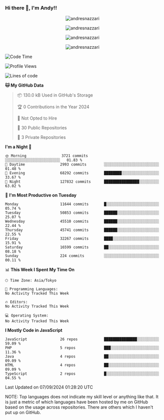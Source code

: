 ### Hi there 👋, I'm Andy!!

<p align="center" >
  <img src="https://github-profile-trophy.vercel.app/?username=AndresNazzari&theme=dracula&column=-1" alt="andresnazzari"/>
</p>

<p align="center">
  <img  src="https://github-readme-stats.vercel.app/api?username=AndresNazzari&count_private=true&show_icons=true&theme=dracula" alt="andresnazzari"/>
</p>
<p align="center">
  <img  src="https://github-readme-stats.vercel.app/api/top-langs/?username=AndresNazzari&layout=compact" alt="andresnazzari"/>
</p>
<p align="center" >
  <img src="https://github-readme-stats.vercel.app/api/wakatime?username=AndresNazzari" alt="andresnazzari"/>
</p>

<!--START_SECTION:waka-->
![Code Time](http://img.shields.io/badge/Code%20Time-966%20hrs%209%20mins-blue)

![Profile Views](http://img.shields.io/badge/Profile%20Views-0-blue)

![Lines of code](https://img.shields.io/badge/From%20Hello%20World%20I%27ve%20Written-41.8%20million%20lines%20of%20code-blue)

**🐱 My GitHub Data** 

> 📦 130.0 kB Used in GitHub's Storage 
 > 
> 🏆 0 Contributions in the Year 2024
 > 
> 🚫 Not Opted to Hire
 > 
> 📜 30 Public Repositories 
 > 
> 🔑 3 Private Repositories 
 > 
**I'm a Night 🦉** 

```text
🌞 Morning                3721 commits        ░░░░░░░░░░░░░░░░░░░░░░░░░   01.83 % 
🌆 Daytime                2993 commits        ░░░░░░░░░░░░░░░░░░░░░░░░░   01.48 % 
🌃 Evening                68292 commits       ████████░░░░░░░░░░░░░░░░░   33.67 % 
🌙 Night                  127832 commits      ████████████████░░░░░░░░░   63.02 % 
```
📅 **I'm Most Productive on Tuesday** 

```text
Monday                   11644 commits       █░░░░░░░░░░░░░░░░░░░░░░░░   05.74 % 
Tuesday                  50853 commits       ██████░░░░░░░░░░░░░░░░░░░   25.07 % 
Wednesday                45510 commits       ██████░░░░░░░░░░░░░░░░░░░   22.44 % 
Thursday                 45741 commits       ██████░░░░░░░░░░░░░░░░░░░   22.55 % 
Friday                   32267 commits       ████░░░░░░░░░░░░░░░░░░░░░   15.91 % 
Saturday                 16599 commits       ██░░░░░░░░░░░░░░░░░░░░░░░   08.18 % 
Sunday                   224 commits         ░░░░░░░░░░░░░░░░░░░░░░░░░   00.11 % 
```


📊 **This Week I Spent My Time On** 

```text
🕑︎ Time Zone: Asia/Tokyo

💬 Programming Languages: 
No Activity Tracked This Week

🔥 Editors: 
No Activity Tracked This Week

💻 Operating System: 
No Activity Tracked This Week
```

**I Mostly Code in JavaScript** 

```text
JavaScript               26 repos            ███████████████░░░░░░░░░░   59.09 % 
PHP                      5 repos             ███░░░░░░░░░░░░░░░░░░░░░░   11.36 % 
Java                     4 repos             ██░░░░░░░░░░░░░░░░░░░░░░░   09.09 % 
HTML                     4 repos             ██░░░░░░░░░░░░░░░░░░░░░░░   09.09 % 
TypeScript               2 repos             █░░░░░░░░░░░░░░░░░░░░░░░░   04.55 % 
```




 Last Updated on 07/09/2024 01:28:20 UTC
<!--END_SECTION:waka-->

NOTE: Top languages does not indicate my skill level or anything like that. It is just a metric of which languages have been hosted by me on GitHub based on the usage across repositories. There are others which I haven't put up on GitHub.

<!-- Here are some ideas to get you started:

-   🔭 I’m currently working on ...
-   🌱 I’m currently learning ...
-   👯 I’m looking to collaborate on ...
-   🤔 I’m looking for help with ...
-   💬 Ask me about ...
-   📫 How to reach me: ...
-   😄 Pronouns: ...
-   ⚡ Fun fact: ... -->
